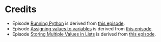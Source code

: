 # Credits

* Episode [Running Python](./00-run-quit.md) is derived from
[this episode](https://github.com/swcarpentry/python-novice-gapminder/blob/ace4b4f894c2d2b4cc34c847208b4280f430cd86/_episodes/01-run-quit.md).
* Episode [Assigning values to variables](./01-variables.md) is derived from
[this episode](https://github.com/swcarpentry/python-novice-inflammation/blob/eb04b9a980d520bf853e895aeea9ced3cc0adb29/_episodes/01-intro.md).
* Episode [Storing Multiple Values in Lists](./02-lists.md) is derived from
[this episode](https://github.com/swcarpentry/python-novice-inflammation/blob/5c3ef8d/_episodes/04-lists.md).
